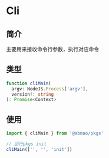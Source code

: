 # Cli
## 简介
主要用来接收命令行参数，执行对应命令
## 类型
```ts
function cliMain(
  argv: NodeJS.Process['argv'],
  version?: string
): Promise<Context>
```
## 使用
```ts
import { cliMain } from '@abmao/pkgs'

// 运行pkgs init
cliMain(['', '', 'init'])
```
